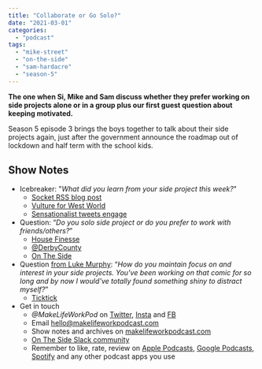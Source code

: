 ```yaml
---
title: "Collaborate or Go Solo?"
date: "2021-03-01"
categories: 
  - "podcast"
tags: 
  - "mike-street"
  - "on-the-side"
  - "sam-hardacre"
  - "season-5"
---
```


**The one when Si, Mike and Sam discuss whether they prefer working on side projects alone or in a group plus our first guest question about keeping motivated.**

Season 5 episode 3 brings the boys together to talk about their side projects again, just after the government announce the roadmap out of lockdown and half term with the school kids.

## Show Notes

- Icebreaker: "_What did you learn from your side project this week?_"
    - [Socket RSS blog post](https://www.mikestreety.co.uk/blog/socket-rss-making-rss-your-mindless-scrolling-app)
    - [Vulture for West World](https://www.vulture.com/tv/westworld/)
    - [Sensationalist tweets engage](https://twitter.com/MakeLifeWorkPod/status/1363780845581070336)
- Question: “_Do you solo side project or do you prefer to work with friends/others?_”
    - [House Finesse](http://housefinesse.com)
    - [@DerbyCounty](http://twitter.com/DerbyCounty)
    - [On The Side](http://ontheside.network)
- Question [from Luke Murphy](https://twitter.com/lurkmoophy/status/1364180344119910405?s=20): “_How do you maintain focus on and interest in your side projects. You've been working on that comic for so long and by now I would've totally found something shiny to distract myself?_”
    - [Ticktick](https://ticktick.com/)
- Get in touch
    - _@MakeLifeWorkPod_ on [Twitter](http://twitter.com/@MakeLifeWorkPod), [Insta](http://instagram.com/@MakeLifeWorkPod) and [FB](http://Facebook.com/@MakeLifeWorkPod)
    - Email hello@makelifeworkpodcast.com
    - Show notes and archives on [makelifeworkpodcast.com](https://makelifeworkpodcast.com)
    - [On The Side Slack community](https://ontheside.network)
    - Remember to like, rate, review on [Apple Podcasts](https://podcasts.apple.com/gb/podcast/make-life-work/id1490247567), [Google Podcasts](https://podcasts.google.com/feed/aHR0cHM6Ly9zaWpvYmxpbmcuY29tL2ZlZWQvcG9kY2FzdC9tYWtlLWxpZmUtd29yaw?sa=X&ved=0CAYQrrcFahcKEwiAxvatzo7vAhUAAAAAHQAAAAAQAQ), [Spotify](https://open.spotify.com/show/0s2JUvAOvjjKVgcuUGp9at) and any other podcast apps you use
